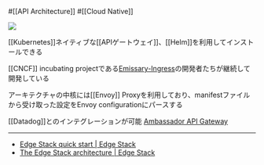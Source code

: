 #[[API Architecture]] #[[Cloud Native]]

![](https://avatars.githubusercontent.com/u/9270257?s=200&v=4)

[[Kubernetes]]ネイティブな[[APIゲートウェイ]]、[[Helm]]を利用してインストールできる

[[CNCF]] incubating projectである[Emissary-Ingress](https://www.cncf.io/projects/emissary-ingress/)の開発者たちが継続して開発している

アーキテクチャの中核には[[Envoy]] Proxyを利用しており、manifestファイルから受け取った設定をEnvoy configurationにパースする

[[Datadog]]とのインテグレーションが可能 [Ambassador API Gateway](https://docs.datadoghq.com/ja/integrations/ambassador/)

---

- [Edge Stack quick start | Edge Stack](https://www.getambassador.io/docs/edge-stack/latest/tutorials/getting-started)
- [The Edge Stack architecture | Edge Stack](https://www.getambassador.io/docs/edge-stack/latest/topics/concepts/architecture)